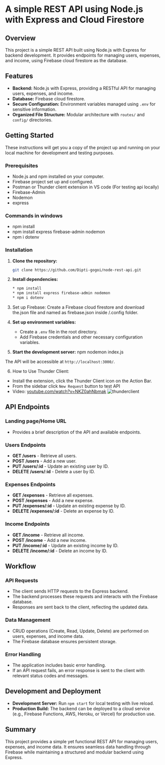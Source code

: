  # A simple REST API using Node.js with Express and Cloud Firestore 

## Overview
This project is a simple REST API built using Node.js with Express for backend development. It provides endpoints for managing users, expenses, and income, using Firebase cloud firestore as the database.

## Features

- **Backend:** Node.js with Express, providing a RESTful API for managing users, expenses, and income.
- **Database:** Firebase cloud firestore.
- **Secure Configuration:** Environment variables managed using `.env` for sensitive information.
- **Organized File Structure:** Modular architecture with `routes/` and `config/` directories.

## Getting Started
These instructions will get you a copy of the project up and running on your local machine for development and testing purposes.

### Prerequisites

   * Node.js and npm installed on your computer.
   * Firebase project set up and configured.
   * Postman or Thunder client extension in VS code (For testing api locally)
   * Firebase-Admin
   * Nodemon
   * express

### Commands in windows
   * npm install
   * npm install express firebase-admin nodemon
   * npm i dotenv

### Installation

1. **Clone the repository:**
    ```bash
    git clone https://github.com/Dipti-gogoi/node-rest-api.git
     ```

2. **Install dependencies:**
   ```bash
   * npm install
   * npm install express firebase-admin nodemon
   * npm i dotenv
    ```
3. Set up Firebase:
   Create a Firebase cloud firestore and download the.json file and named as firebase.json inside /.config folder.

4. **Set up environment variables:**
   - Create a `.env` file in the root directory.
   - Add Firebase credentials and other necessary configuration variables.

5. **Start the development server:**
   npm nodemon index.js

The API will be accessible at `http://localhost:3000/`.

6. How to Use Thunder Client:

- Install the extension, click the Thunder Client icon on the Action Bar.
- From the sidebar click `New Request` button to test API
- Video: [youtube.com/watch?v=NKZ0ahNbmak](https://youtu.be/NKZ0ahNbmak?t=3)
![thunderclient](https://github.com/user-attachments/assets/395dda9a-f728-4c10-a012-85bd1d7dbdc3)


## API Endpoints

### Landing page/Home URL
- Provides a brief description of the API and available endpoints.

### Users Endpoints
- **GET /users** - Retrieve all users.
- **POST /users** - Add a new user.
- **PUT /users/:id** - Update an existing user by ID.
- **DELETE /users/:id** - Delete a user by ID.

### Expenses Endpoints
- **GET /expenses** - Retrieve all expenses.
- **POST /expenses** - Add a new expense.
- **PUT /expenses/:id** - Update an existing expense by ID.
- **DELETE /expenses/:id** - Delete an expense by ID.

### Income Endpoints
- **GET /income** - Retrieve all income.
- **POST /income** - Add a new income.
- **PUT /income/:id** - Update an existing income by ID.
- **DELETE /income/:id** - Delete an income by ID.

## Workflow
### API Requests
- The client sends HTTP requests to the Express backend.
- The backend processes these requests and interacts with the Firebase database.
- Responses are sent back to the client, reflecting the updated data.

### Data Management
- CRUD operations (Create, Read, Update, Delete) are performed on users, expenses, and income data.
- The Firebase database ensures persistent storage.

### Error Handling
- The application includes basic error handling.
- If an API request fails, an error response is sent to the client with relevant status codes and messages.

## Development and Deployment
- **Development Server:** Run `npm start` for local testing with live reload.
- **Production Build:** The backend can be deployed to a cloud service (e.g., Firebase Functions, AWS, Heroku, or Vercel) for production use.

## Summary
This project provides a simple yet functional REST API for managing users, expenses, and income data. It ensures seamless data handling through Firebase while maintaining a structured and modular backend using Express.


